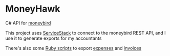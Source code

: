 MoneyHawk
==========

C# API for [moneybird](http://www.moneybird.nl)

This project uses [ServiceStack](https://servicestack.net/) to connect to the moneybird REST API, and I use it to generate exports for my accountants

There's also some [Ruby scripts](/zidad/money-hawk/blob/master/MoneyGem) to export [expenses](/zidad/money-hawk/blob/master/MoneyGem/MoneyHawk/incoming_invoice_download.rb) and [invoices](https://github.com/zidad/money-hawk/blob/master/MoneyGem/MoneyHawk/invoice_download.rb)
